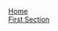 [Home](https://github.com/NOC-MSM/Belize/wiki)  
[First Section](https://github.com/NOC-MSM/Belize/wiki/First-Section)  
